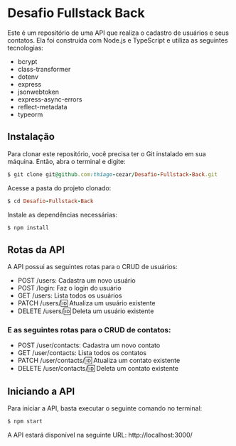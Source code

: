 # Desafio Fullstack Back

Este é um repositório de uma API que realiza o cadastro de usuários e seus contatos. Ela foi construída com Node.js e TypeScript e utiliza as seguintes tecnologias:

- bcrypt
- class-transformer
- dotenv
- express
- jsonwebtoken
- express-async-errors
- reflect-metadata
- typeorm

## Instalação

Para clonar este repositório, você precisa ter o Git instalado em sua máquina. Então, abra o terminal e digite:

```ruby
$ git clone git@github.com:thiago-cezar/Desafio-Fullstack-Back.git
```

Acesse a pasta do projeto clonado:

```ruby
$ cd Desafio-Fullstack-Back
```

Instale as dependências necessárias:

```ruby
$ npm install
```

## Rotas da API

A API possui as seguintes rotas para o CRUD de usuários:

- POST /users: Cadastra um novo usuário
- POST /login: Faz o login do usuário
- GET /users: Lista todos os usuários
- PATCH /users/:id: Atualiza um usuário existente
- DELETE /users/:id: Deleta um usuário existente

### E as seguintes rotas para o CRUD de contatos:

- POST /user/contacts: Cadastra um novo contato
- GET /user/contacts: Lista todos os contatos
- PATCH /user/contacts/:id: Atualiza um contato existente
- DELETE /user/contacts/:id: Deleta um contato existente

## Iniciando a API

Para iniciar a API, basta executar o seguinte comando no terminal:

```ruby
$ npm start
```

A API estará disponível na seguinte URL: http://localhost:3000/
